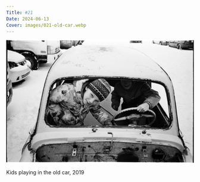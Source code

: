 ```yaml
---
Title: #21
Date: 2024-06-13
Cover: images/021-old-car.webp
---
```


![Old car, 2018](images/021-old-car@2x.webp)

Kids playing in the old car, 2019
